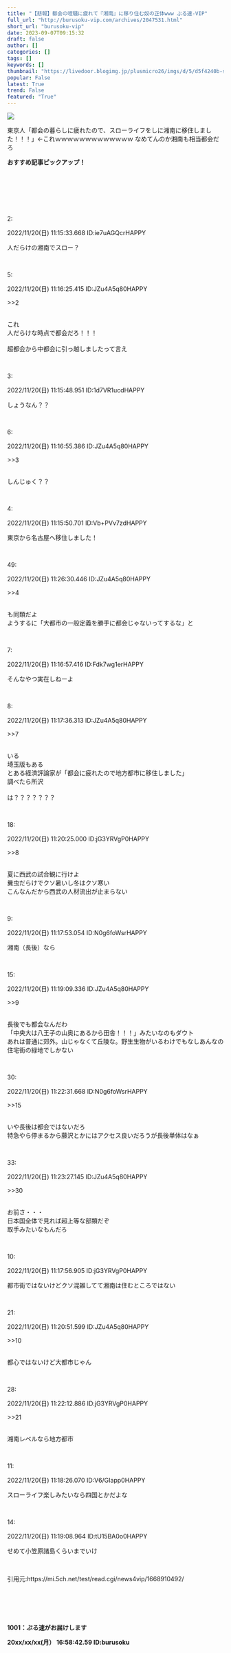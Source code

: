 ```yaml
---
title: "【悲報】都会の喧騒に疲れて『湘南』に移り住む奴の正体www ぶる速-VIP"
full_url: "http://burusoku-vip.com/archives/2047531.html"
short_url: "burusoku-vip"
date: 2023-09-07T09:15:32
draft: false
author: []
categories: []
tags: []
keywords: []
thumbnail: "https://livedoor.blogimg.jp/plusmicro26/imgs/d/5/d5f4240b-s.jpg"
popular: False
latest: True
trend: False
featured: "True"
---
```


![](https://livedoor.blogimg.jp/plusmicro26/imgs/d/5/d5f4240b-s.jpg)

<div><p>東京人「都会の暮らしに疲れたので、スローライフをしに湘南に移住しました！！！」←これｗｗｗｗｗｗｗｗｗｗｗｗｗ なめてんのか湘南も相当都会だろ</p><p><b>おすすめ記事ピックアップ！</b></p> <p class="g-ad1"> </p> <p class="g-ad2"> </p> <p></p><br><br><br> <br><br><p>2: <p> 2022/11/20(日) 11:15:33.668 ID:ie7uAGQcrHAPPY</p></p><p> 人だらけの湘南でスロー？ </p><br> <p>5: <p> 2022/11/20(日) 11:16:25.415 ID:JZu4A5q80HAPPY</p></p><p> <p class="anchor">>>2</p> <br> これ <br> 人だらけな時点で都会だろ！！！ <br> <br> 超都会から中都会に引っ越しましたって言え </p><br> <p>3: <p> 2022/11/20(日) 11:15:48.951 ID:1d7VR1ucdHAPPY</p></p><p> しょうなん？？ </p><br> <p>6: <p> 2022/11/20(日) 11:16:55.386 ID:JZu4A5q80HAPPY</p></p><p> <p class="anchor">>>3</p> <br> しんじゅく？？ </p><br> <p>4: <p> 2022/11/20(日) 11:15:50.701 ID:Vb+PVv7zdHAPPY</p></p><p> 東京から名古屋へ移住しました！ </p><br> <p>49: <p> 2022/11/20(日) 11:26:30.446 ID:JZu4A5q80HAPPY</p></p><p> <p class="anchor">>>4</p> <br> も同類だよ <br> ようするに「大都市の一般定義を勝手に都会じゃないってするな」と </p><br> <p>7: <p> 2022/11/20(日) 11:16:57.416 ID:Fdk7wg1erHAPPY</p></p><p> そんなやつ実在しねーよ </p><br> <p>8: <p> 2022/11/20(日) 11:17:36.313 ID:JZu4A5q80HAPPY</p></p><p> <p class="anchor">>>7</p> <br> いる <br> 埼玉版もある <br> とある経済評論家が「都会に疲れたので地方都市に移住しました」 <br> 調べたら所沢 <br> <br> は？？？？？？？ </p><br> <p>18: <p> 2022/11/20(日) 11:20:25.000 ID:jG3YRVgP0HAPPY</p></p><p> <p class="anchor">>>8</p> <br> 夏に西武の試合観に行けよ <br> 糞虫だらけでクソ暑いし冬はクソ寒い <br> こんなんだから西武の人材流出が止まらない </p><br> <p>9: <p> 2022/11/20(日) 11:17:53.054 ID:N0g6foWsrHAPPY</p></p><p> 湘南（長後）なら </p><br> <p>15: <p> 2022/11/20(日) 11:19:09.336 ID:JZu4A5q80HAPPY</p></p><p> <p class="anchor">>>9</p> <br> 長後でも都会なんだわ <br> 「中央大は八王子の山奥にあるから田舎！！！」みたいなのもダウト <br> あれは普通に郊外。山じゃなくて丘陵な。野生生物がいるわけでもなしあんなの住宅街の緑地でしかない </p><br> <p>30: <p> 2022/11/20(日) 11:22:31.668 ID:N0g6foWsrHAPPY</p></p><p> <p class="anchor">>>15</p> <br> いや長後は都会ではないだろ <br> 特急やら停まるから藤沢とかにはアクセス良いだろうが長後単体はなぁ </p><br> <p>33: <p> 2022/11/20(日) 11:23:27.145 ID:JZu4A5q80HAPPY</p></p><p> <p class="anchor">>>30</p> <br> お前さ・・・ <br> 日本国全体で見れば超上等な部類だぞ <br> 取手みたいなもんだろ </p><br> <p>10: <p> 2022/11/20(日) 11:17:56.905 ID:jG3YRVgP0HAPPY</p></p><p> 都市街ではないけどクソ混雑してて湘南は住むところではない </p><br> <p>21: <p> 2022/11/20(日) 11:20:51.599 ID:JZu4A5q80HAPPY</p></p><p> <p class="anchor">>>10</p> <br> 都心ではないけど大都市じゃん </p><br> <p>28: <p> 2022/11/20(日) 11:22:12.886 ID:jG3YRVgP0HAPPY</p></p><p> <p class="anchor">>>21</p> <br> 湘南レベルなら地方都市 </p><br> <p>11: <p> 2022/11/20(日) 11:18:26.070 ID:V6/GIapp0HAPPY</p></p><p> スローライフ楽しみたいなら四国とかだよな </p><br> <p>14: <p> 2022/11/20(日) 11:19:08.964 ID:tU15BA0o0HAPPY</p></p><p> せめて小笠原諸島くらいまでいけ </p><br> <p>引用元:https://mi.5ch.net/test/read.cgi/news4vip/1668910492/</p> <br><br> <p id="csw_block"></p> <p id="divSP1"> </p> <br><p><b>1001：ぶる速がお届けします <p> 20xx/xx/xx(月） 16:58:42.59 ID:burusoku</p></b></p> <p class="g-ad1"> </p> <p class="g-ad2"> </p> <p id="divSP"> </p> </div>